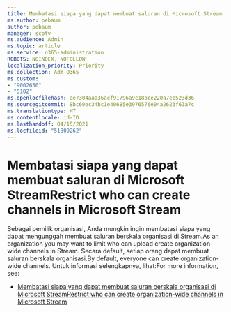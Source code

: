 ```yaml
---
title: Membatasi siapa yang dapat membuat saluran di Microsoft Stream
ms.author: pebaum
author: pebaum
manager: scotv
ms.audience: Admin
ms.topic: article
ms.service: o365-administration
ROBOTS: NOINDEX, NOFOLLOW
localization_priority: Priority
ms.collection: Adm_O365
ms.custom:
- "9002650"
- "5102"
ms.openlocfilehash: ae7304aaa36acf91796a9c18bce220a7ee523d36
ms.sourcegitcommit: 8bc60ec34bc1e40685e3976576e04a2623f63a7c
ms.translationtype: HT
ms.contentlocale: id-ID
ms.lasthandoff: 04/15/2021
ms.locfileid: "51809262"
---
```

# <a name="restrict-who-can-create-channels-in-microsoft-stream"></a><span data-ttu-id="7a80b-102">Membatasi siapa yang dapat membuat saluran di Microsoft Stream</span><span class="sxs-lookup"><span data-stu-id="7a80b-102">Restrict who can create channels in Microsoft Stream</span></span>

<span data-ttu-id="7a80b-103">Sebagai pemilik organisasi, Anda mungkin ingin membatasi siapa yang dapat mengunggah membuat saluran berskala organisasi di Stream.</span><span class="sxs-lookup"><span data-stu-id="7a80b-103">As an organization you may want to limit who can upload create organization-wide channels in Stream.</span></span> <span data-ttu-id="7a80b-104">Secara default, setiap orang dapat membuat saluran berskala organisasi.</span><span class="sxs-lookup"><span data-stu-id="7a80b-104">By default, everyone can create organization-wide channels.</span></span> <span data-ttu-id="7a80b-105">Untuk informasi selengkapnya, lihat:</span><span class="sxs-lookup"><span data-stu-id="7a80b-105">For more information, see:</span></span>

- [<span data-ttu-id="7a80b-106">Membatasi siapa yang dapat membuat saluran berskala organisasi di Microsoft Stream</span><span class="sxs-lookup"><span data-stu-id="7a80b-106">Restrict who can create organization-wide channels in Microsoft Stream</span></span>](https://docs.microsoft.com/stream/restrict-companywide-channels)
